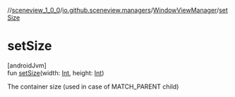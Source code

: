 //[sceneview_1_0_0](../../../index.md)/[io.github.sceneview.managers](../index.md)/[WindowViewManager](index.md)/[setSize](set-size.md)

# setSize

[androidJvm]\
fun [setSize](set-size.md)(width: [Int](https://kotlinlang.org/api/latest/jvm/stdlib/kotlin/-int/index.html), height: [Int](https://kotlinlang.org/api/latest/jvm/stdlib/kotlin/-int/index.html))

The container size (used in case of MATCH_PARENT child)
